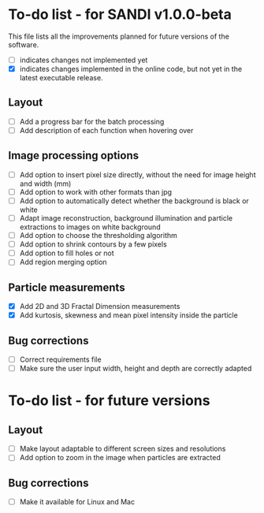 # To-do list - for SANDI v1.0.0-beta

This file lists all the improvements planned for future versions of the software. 
- [ ] indicates changes not implemented yet
- [x] indicates changes implemented in the online code, but not yet in the latest executable release.

## Layout
- [ ] Add a progress bar for the batch processing
- [ ] Add description of each function when hovering over

## Image processing options
- [ ] Add option to insert pixel size directly, without the need for image height and width (mm)
- [ ] Add option to work with other formats than jpg
- [ ] Add option to automatically detect whether the background is black or white
- [ ] Adapt image reconstruction, background illumination and particle extractions to images on white background
- [ ] Add option to choose the thresholding algorithm
- [ ] Add option to shrink contours by a few pixels
- [ ] Add option to fill holes or not
- [ ] Add region merging option

## Particle measurements
- [x] Add 2D and 3D Fractal Dimension measurements
- [x] Add kurtosis, skewness and mean pixel intensity inside the particle

## Bug corrections
- [ ] Correct requirements file
- [ ] Make sure the user input width, height and depth are correctly adapted

# To-do list - for future versions

## Layout
- [ ] Make layout adaptable to different screen sizes and resolutions
- [ ] Add option to zoom in the image when particles are extracted

## Bug corrections
- [ ] Make it available for Linux and Mac
